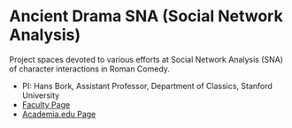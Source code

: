 # Ancient Drama SNA (Social Network Analysis)

Project spaces devoted to various efforts at Social Network Analysis (SNA) of character interactions in Roman Comedy.

* PI: Hans Bork, Assistant Professor, Department of Classics, Stanford University
* [Faculty Page](https://classics.stanford.edu/people/hans-bork)
* [Academia.edu Page](https://stanford.academia.edu/HansBork)
